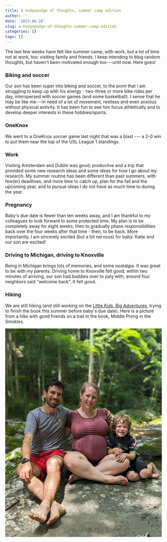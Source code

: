 ```yaml
---
title: A hodgepodge of thoughts, summer camp edition
author: ''
date: '2023-06-18'
slug: a-hodgepodge-of-thoughts-summer-camp-edition
categories: []
tags: []
---
```


The last few weeks have felt like summer camp, with work, but a lot of time not at 
work, too: visiting family and friends. I keep intending to blog random thoughts, but haven't been motivated enough too---until now. Here goes!

### Biking and soccer

Our son has been super into biking and soccer, to the point that I am struggling to keep up with his energy - two-three or more bike rides per day, interspersed with soccer games (and some basketball). I sense that he may be like me---in need of a lot of movement, restless and even anxious without physical activity. It has been fun to see him focus athletically and to develop deeper interests in these hobbies/sports. 

### OneKnox

We went to a OneKnox soccer game last night that was a blast --- a 2-0 win to put them near the top of the USL League 1 standings.

### Work

Visiting Amsterdam and Dublin was good; productive and a trip that provided some new research ideas and some ideas for how I go about my research. My summer routine has been different than past summers, with few(er) deadlines, and more time to catch up, plan for the fall and the upcoming year, and to pursue ideas I do not have as much time to during the year.

### Pregnancy

Baby's due date is fewer than ten weeks away, and I am thankful to my colleagues to look forward to some protected time. My plan is to be completely away for eight weeks, then to gradually phase responsibilities back over the four weeks after that time - then, to be back. More importantly, I am sincerely excited (but a bit nervous) for baby. Katie and our son are excited!

### Driving to Michigan, driving to Knoxville

Being in Michigan brings lots of memories, and some nostalgia. It was great to be with my parents. Driving home to Knoxville felt good; within two minutes of arriving, our son had buddies over to paly with; around four neighbors said "welcome back". It felt good.

### Hiking

We are still hiking (and still working on the [Little Kids, Big Adventures](https://littlekidsbigadventures.com/seven-islands-loop-trail.html), trying to finish the book this summer before baby's due date). Here is a picture from a hike with good friends on a trail in the book, Middle Prong in the Smokies.

![](images/PXL_20230618_163438562.PORTRAIT.jpeg)